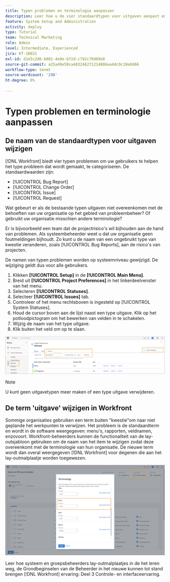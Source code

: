 ```yaml
---
title: Typen problemen en terminologie aanpassen
description: Leer hoe u de vier standaardtypen voor uitgaven aanpast en hernoemt aan de behoeften van uw organisatie.
feature: System Setup and Administration
activity: deploy
type: Tutorial
team: Technical Marketing
role: Admin
level: Intermediate, Experienced
jira: KT-10021
exl-id: d1e5c2d6-b001-4e9e-b72d-c792c70d09e8
source-git-commit: a25a49e59ca483246271214886ea4dc9c10e8d66
workflow-type: tm+mt
source-wordcount: '298'
ht-degree: 0%

---
```


# Typen problemen en terminologie aanpassen

## De naam van de standaardtypen voor uitgaven wijzigen

[!DNL Workfront] biedt vier typen problemen om uw gebruikers te helpen het type probleem dat wordt gemaakt, te categoriseren. De standaardwaarden zijn:

* [!UICONTROL Bug Report]
* [!UICONTROL Change Order]
* [!UICONTROL Issue]
* [!UICONTROL Request]

Wat gebeurt er als de bestaande typen uitgaven niet overeenkomen met de behoeften van uw organisatie op het gebied van probleembeheer? Of gebruikt uw organisatie misschien andere terminologie?

Er is bijvoorbeeld een team dat de projectrisico&#39;s wil bijhouden aan de hand van problemen. Als systeembeheerder weet u dat uw organisatie geen foutmeldingen bijhoudt. Zo kunt u de naam van een ongebruikt type van kwestie veranderen, zoals [!UICONTROL Bug Reports], aan de risico&#39;s van projecten.

De namen van typen problemen worden op systeemniveau gewijzigd. De wijziging geldt dus voor alle gebruikers.

1. Klikken **[!UICONTROL Setup]** in de **[!UICONTROL Main Menu]**.
1. Breid uit **[!UICONTROL Project Preferences]** in het linkerdeelvenster van het menu.
1. Selecteren **[!UICONTROL Statuses]**.
1. Selecteer **[!UICONTROL Issues]** tab.
1. Controleer of het menu rechtsboven is ingesteld op [!UICONTROL System Statuses].
1. Houd de cursor boven aan de lijst naast een type uitgave. Klik op het potloodpictogram om het bewerken van velden in te schakelen.
1. Wijzig de naam van het type uitgave.
1. Klik buiten het veld om op te slaan.

![[!UICONTROL Issues] tabblad van het dialoogvenster [!UICONTROL Statuses] pagina in [!UICONTROL Setup]](assets/admin-fund-issue-types.png)

>[!NOTE]
>
>U kunt geen uitgavetypen meer maken of een type uitgave verwijderen.

<!---
learn more URLs
Customize default issue types
--->

## De term &#39;uitgave&#39; wijzigen in Workfront

Sommige organisaties gebruiken een term buiten &quot;kwestie&quot;om naar niet geplande het werkpunten te verwijzen. Het probleem is de standaardterm en wordt in de software weergegeven: menu&#39;s, rapporten, veldnamen, enzovoort.
Workfront-beheerders kunnen de functionaliteit van de lay-outsjabloon gebruiken om de naam van het item te wijzigen zodat deze overeenkomt met de terminologie van hun organisatie. De nieuwe term wordt dan overal weergegeven [!DNL Workfront] voor degenen die aan het lay-outmalplaatje worden toegewezen.

![[!UICONTROL Terminology] venster met [!UICONTROL Issue] gemarkeerd](assets/admin-fund-issue-custom-terminology.png)

<!---
paragraph below needs a hyperlink
--->

Leer hoe systeem en groepsbeheerders lay-outmalplaatjes in de het leren weg, de Grondbeginselen van de Beheerder in het nieuwe kunnen tot stand brengen [!DNL Workfront] ervaring: Deel 3 Controle- en interfaceervaring.

<!---
learn more URLs
Create and manage layout templates
--->
